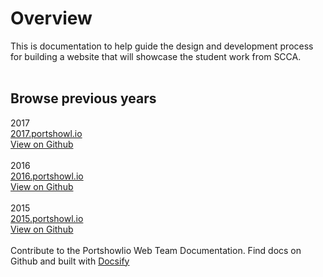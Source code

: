 # Overview 
This is documentation to help guide the design and development process for building a website that will showcase the student work from SCCA.
<br><br>
## Browse previous years
2017<br>
[2017.portshowl.io]('https://2017.portshowl.io' ':target=_blank')<br>
[View on Github]('https://github.com/seviglius/portshowlio17' ':target=_blank') 
<br><br>
2016<br>
[2016.portshowl.io]('https://2016.portshowl.io' ':target=_blank')<br>
[View on Github]('https://github.com/seviglius/portshowlio16' ':target=_blank') 
<br><br>
2015<br>
[2015.portshowl.io]('https://2015.portshowl.io' ':target=_blank')<br>
[View on Github]('https://github.com/seviglius/portshowlio15' ':target=_blank') 
<br><br>
Contribute to the Portshowlio Web Team Documentation. Find docs on Github and built with [Docsify](https://docsify.js.org/ ':target=_blank')


